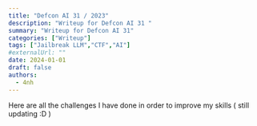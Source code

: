 ```yaml
---
title: "Defcon AI 31 / 2023"
description: "Writeup for Defcon AI 31 "
summary: "Writeup for Defcon AI 31"
categories: ["Writeup"]
tags: ["Jailbreak LLM","CTF","AI"]
#externalUrl: ""
date: 2024-01-01
draft: false
authors:
  - 4nh
---
```

Here are all the challenges I have done in order to improve my skills ( still updating :D )
